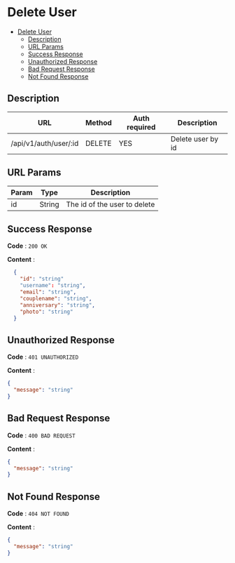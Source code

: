 # Delete User

<!--toc:start-->

- [Delete User](#delete-user)
  - [Description](#description)
  - [URL Params](#url-params)
  - [Success Response](#success-response)
  - [Unauthorized Response](#unauthorized-response)
  - [Bad Request Response](#bad-request-response)
  - [Not Found Response](#not-found-response)
  <!--toc:end-->

## Description

| URL                   | Method | Auth required | Description       |
| --------------------- | ------ | ------------- | ----------------- |
| /api/v1/auth/user/:id | DELETE | YES           | Delete user by id |

## URL Params

| Param | Type   | Description                  |
| ----- | ------ | ---------------------------- |
| id    | String | The id of the user to delete |

## Success Response

**Code** : `200 OK`

**Content** :

```json
  {
    "id": "string"
    "username": "string",
    "email": "string",
    "couplename": "string",
    "anniversary": "string",
    "photo": "string"
  }
```

## Unauthorized Response

**Code** : `401 UNAUTHORIZED`

**Content** :

```json
{
  "message": "string"
}
```

## Bad Request Response

**Code** : `400 BAD REQUEST`

**Content** :

```json
{
  "message": "string"
}
```

## Not Found Response

**Code** : `404 NOT FOUND`

**Content** :

```json
{
  "message": "string"
}
```
